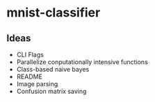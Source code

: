 # mnist-classifier

## Ideas
* CLI Flags
* Parallelize conputationally intensive functions
* Class-based naive bayes
* README
* Image parsing
* Confusion matrix saving